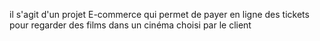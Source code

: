 il s'agit d'un projet E-commerce qui permet de payer en ligne des tickets pour regarder des films dans un cinéma choisi par le client
